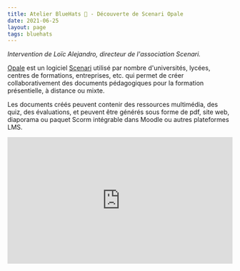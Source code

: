 ```yaml
---
title: Atelier BlueHats 🧢 - Découverte de Scenari Opale
date: 2021-06-25
layout: page
tags: bluehats
---
```


*Intervention de Loïc Alejandro, directeur de l'association Scenari.*

[Opale](https://doc.scenari.software/Opale/fr/) est un logiciel [Scenari](https://scenari.org/) utilisé par nombre d'universités, lycées, centres de formations, entreprises, etc. qui permet de créer collaborativement des documents pédagogiques pour la formation présentielle, à distance ou mixte.

Les documents créés peuvent contenir des ressources multimédia, des quiz, des évaluations, et peuvent être générés sous forme de pdf, site web, diaporama ou paquet Scorm intégrable dans Moodle ou autres plateformes LMS.

<div style="position:relative;padding-bottom:56.25%;height:0;overflow:hidden;"> <iframe style="width:100%;height:100%;position:absolute;left:0px;top:0px;overflow:hidden" frameborder="0" type="text/html" src="https://www.dailymotion.com/embed/video/x82vcua" width="100%" height="100%" allowfullscreen > </iframe> </div>

